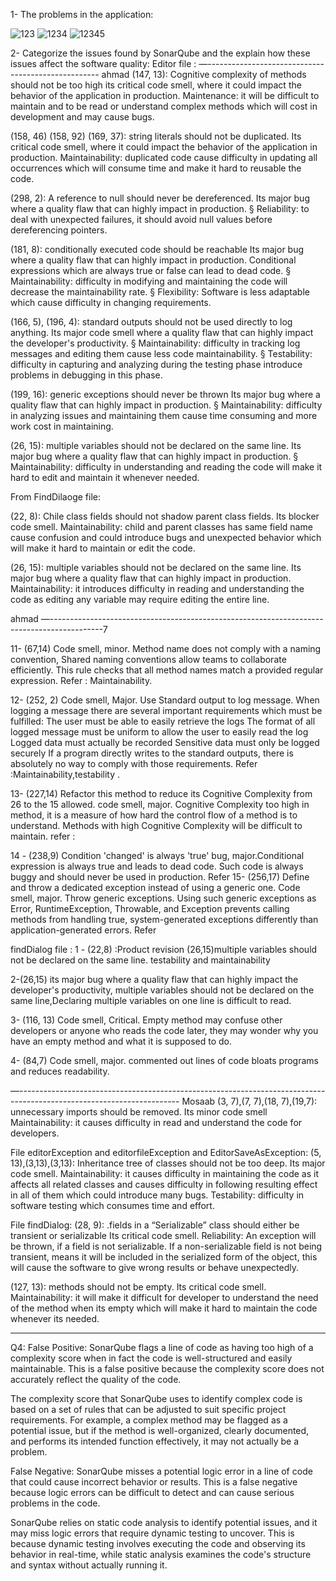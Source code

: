 1- The problems in the application:

![123](https://user-images.githubusercontent.com/120324997/226065987-63ec8a7c-7025-418b-9f27-45e793bf51b4.png)
![1234](https://user-images.githubusercontent.com/120324997/226065992-850e852c-f1f3-4142-97ec-572fd8884ab2.png)
![12345](https://user-images.githubusercontent.com/120324997/226065993-d9ca1d9a-8705-4f90-89a5-00aa562930a5.png)


2- Categorize the issues found by SonarQube and the explain how these issues affect the software quality: 
Editor file :
—---------------------------------------------------
ahmad 
(147, 13): Cognitive complexity of methods should not be too high
its critical code smell, where it could impact the behavior of the application in production.
  Maintenance: it will be difficult to maintain and to be read or understand complex methods which will cost in development and may cause bugs.
 
(158, 46) (158, 92) (169, 37): string literals should not be duplicated.
Its critical code smell, where it could impact the behavior of the application in production.
 Maintainability: duplicated code cause difficulty in updating all occurrences which will consume time and make it hard to reusable the code.
 
(298, 2): A reference to null should never be dereferenced.
Its major bug where a quality flaw that can highly impact in production.
§  Reliability: to deal with unexpected failures, it should avoid null values before dereferencing pointers.
 
(181, 8): conditionally executed code should be reachable 
Its major bug where a quality flaw that can highly impact in production.
Conditional expressions which are always true or false can lead to dead code.
§  Maintainability: difficulty in modifying and maintaining the code will decrease the maintainability rate.
§  Flexibility: Software is less adaptable which cause difficulty in changing requirements.

(166, 5), (196, 4): standard outputs should not be used directly to log anything.
Its major code smell where a quality flaw that can highly impact the developer's productivity.
§  Maintainability: difficulty in tracking log messages and editing them cause less code maintainability.
§  Testability: difficulty in capturing and analyzing during the testing phase introduce problems in debugging in this phase.
 
(199, 16): generic exceptions should never be thrown
Its major bug where a quality flaw that can highly impact in production.
§  Maintainability: difficulty in analyzing issues and maintaining them cause time consuming and more work cost in maintaining.
 
(26, 15): multiple variables should not be declared on the same line.
Its major bug where a quality flaw that can highly impact in production.
§  Maintainability:  difficulty in understanding and reading the code will make it hard to edit and maintain it whenever needed.

From FindDilaoge file:


(22, 8): Chile class fields should not shadow parent class fields.
Its blocker code smell.
  Maintainability:  child and parent classes has same field name cause confusion and could introduce bugs and unexpected behavior which will make it hard to maintain or edit the code.
 
(26, 15): multiple variables should not be declared on the same line.
Its major bug where a quality flaw that can highly impact in production.
 Maintainability: it introduces difficulty in reading and understanding the code as editing any variable may require editing the entire line.




  








ahmad
—-------------------------------------------------------------------------------------------7


11-   (67,14) Code smell, minor. Method name does not comply with a naming convention, Shared naming conventions allow teams to collaborate efficiently. This rule checks that all method names match a provided regular expression.
Refer : Maintainability.

12- (252, 2) Code smell, Major. Use Standard output to log message. When logging a message there are several important requirements which must be fulfilled:
The user must be able to easily retrieve the logs
The format of all logged message must be uniform to allow the user to easily read the log
Logged data must actually be recorded
Sensitive data must only be logged securely
If a program directly writes to the standard outputs, there is absolutely no way to comply with those requirements.
Refer :Maintainability,testability .

13- (227,14) Refactor this method to reduce its Cognitive Complexity from 26 to the 15 allowed.
code smell, major. Cognitive Complexity too high in method, it is a measure of how hard the control flow of a method is to understand. Methods with high Cognitive Complexity will be difficult to maintain.
refer :

14 - (238,9) Condition 'changed' is always 'true' 
 bug, major.Conditional expression is always true and leads to dead code. Such code is always buggy and should never be used in production.
Refer 
15- (256,17) Define and throw a dedicated exception instead of using a generic one.
Code smell, major. Throw generic exceptions. Using such generic exceptions as Error, RuntimeException, Throwable, and Exception prevents calling methods from handling true, system-generated exceptions differently than application-generated errors.
Refer   









findDialog file : 
1 - (22,8) 
:Product revision
(26,15)multiple variables should not be declared on the same line. testability and maintainability

2-(26,15)  its major  bug where a quality flaw that can highly impact the developer's productivity, multiple variables should not be declared on the same line,Declaring multiple variables on one line is difficult to read.

3- (116, 13) Code smell, Critical. Empty method may confuse other developers or anyone who reads the code later, they may wonder why you have an empty method and what it is supposed to do.

4- (84,7) Code smell, major. commented out lines of code bloats programs and reduces readability.

—----------------------------------------------------------------------------------------------------------------------
Mosaab
(3, 7),(7, 7),(18, 7),(19,7): unnecessary imports should be removed.
Its minor code smell
Maintainability: it causes difficulty in read and understand the code for developers.

File editorException and editorfileException and EditorSaveAsException:
(5, 13),(3,13),(3,13): Inheritance tree of classes should not be too deep.
Its major code smell.
Maintainability: it causes difficulty in maintaining the code as it affects all related classes and causes difficulty in following resulting effect in all of them which could introduce many bugs.
Testability: difficulty in software testing which consumes time and effort.
 
File findDialog: 
(28, 9): .fields in a “Serializable” class should either be transient or serializable
Its critical code smell.
Reliability: An exception will be thrown, if a field is not serializable.
If a non-serializable field is not being transient, means it will be included in the serialized form of the object, this will cause the software to give wrong results or behave unexpectedly.
 
(127, 13): methods should not be empty.
Its critical code smell.
Maintainability: it will make it difficult for developer to understand the need of the method when its empty which will make it hard to maintain the code whenever its needed.

-------------------------------------------------
Q4:
False Positive: SonarQube flags a line of code as having too high of a complexity score when in fact the code is well-structured and easily maintainable. This is a false positive because the complexity score does not accurately reflect the quality of the code.

The complexity score that SonarQube uses to identify complex code is based on a set of rules that can be adjusted to suit specific project requirements. For example, a complex method may be flagged as a potential issue, but if the method is well-organized, clearly documented, and performs its intended function effectively, it may not actually be a problem.


False Negative: SonarQube misses a potential logic error in a line of code that could cause incorrect behavior or results. This is a false negative because logic errors can be difficult to detect and can cause serious problems in the code.

SonarQube relies on static code analysis to identify potential issues, and it may miss logic errors that require dynamic testing to uncover. This is because dynamic testing involves executing the code and observing its behavior in real-time, while static analysis examines the code's structure and syntax without actually running it.
















